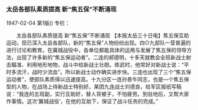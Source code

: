 ### 太岳各部队素质提高  新“焦五保”不断涌现

1947-02-04
第1版()
专栏：

　　太岳各部队素质提高
    新“焦五保”不断涌现
    【本报太岳三十日电】焦五保互助运动，现已深入太岳各部队，新的“焦五保”人物纷纷出现。四○九部队一营普遍的进行讨论和教育。在冀城战役中，各单位都能具体的运用与发展了焦五保的领导方法，出现了许多新的“焦五保运动者”。二连的郝德明，十多天就教会全班新战士射击瞄准、利用地形地物，战斗中给新战士壮胆。练武时，他常好对新战士说：“平时多流汗，战时少流血”。所以新战士动作确实进步快。三连也出现了三个“焦五保运动者”，使部队素质得以迅速提高。十九分区一连孙景牛同志，也是—个焦五保型的人物，在战场上待新战士特别好。某团九连战士刘德良，给军区报纸写稿说：“我连的五班副，实行互助好，替人背被子，不怕疲劳。到驻地后，又帮大家作事情。这次‘翼城战役’，在他的互助下，保证了战斗任务的完成。”
